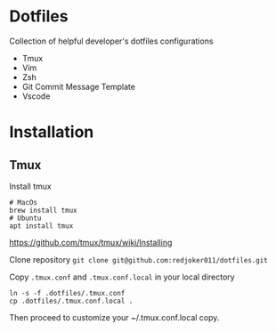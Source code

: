 # Dotfiles
Collection of helpful developer's dotfiles configurations
* Tmux
* Vim
* Zsh
* Git Commit Message Template
* Vscode

# Installation

## Tmux

Install tmux

```
# MacOs
brew install tmux
# Ubuntu
apt install tmux
```
https://github.com/tmux/tmux/wiki/Installing

Clone repository `git clone git@github.com:redjoker011/dotfiles.git`

Copy `.tmux.conf` and `.tmux.conf.local` in your local directory

```
ln -s -f .dotfiles/.tmux.conf
cp .dotfiles/.tmux.conf.local .
```

Then proceed to customize your ~/.tmux.conf.local copy.
